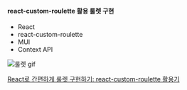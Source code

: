 #### react-custom-roulette 활용 룰렛 구현

- React
- react-custom-roulette
- MUI
- Context API

  

![룰렛 gif](https://github.com/user-attachments/assets/83bff604-3471-497d-b2a7-2d0db766595c)


[React로 간편하게 룰렛 구현하기: react-custom-roulette 활용기](https://velog.io/@nwejin/React-Custom-Roulette-%ED%99%9C%EC%9A%A9-%EB%A3%B0%EB%A0%9B-%ED%8E%98%EC%9D%B4%EC%A7%80-%EB%A7%8C%EB%93%A4%EA%B8%B0)
